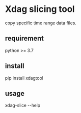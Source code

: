 # Xdag slicing tool

copy specific time range data files.

## requirement

python >= 3.7

## install

pip install xdagtool


## usage

xdag-slice --help   
